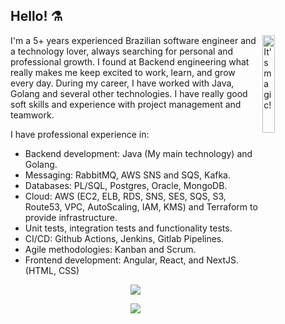 ## Hello! ⚗

<img align="right" width="20%" src="https://images-wixmp-ed30a86b8c4ca887773594c2.wixmp.com/f/97fe5319-f536-4893-b37f-119aa227c773/dbvyp79-57f6bf09-931a-4c35-9aac-6fce8aec228e.gif?token=eyJ0eXAiOiJKV1QiLCJhbGciOiJIUzI1NiJ9.eyJzdWIiOiJ1cm46YXBwOiIsImlzcyI6InVybjphcHA6Iiwib2JqIjpbW3sicGF0aCI6IlwvZlwvOTdmZTUzMTktZjUzNi00ODkzLWIzN2YtMTE5YWEyMjdjNzczXC9kYnZ5cDc5LTU3ZjZiZjA5LTkzMWEtNGMzNS05YWFjLTZmY2U4YWVjMjI4ZS5naWYifV1dLCJhdWQiOlsidXJuOnNlcnZpY2U6ZmlsZS5kb3dubG9hZCJdfQ.2vmP6WVFQHCgpo5KY_DwKPhS3exQap8S7tLfeXLy2rQ" alt="It's magic!" />

I'm a 5+ years experienced Brazilian software engineer and a technology lover, always searching for personal and professional growth. I found at Backend engineering what really makes me keep excited to work, learn, and grow every day. During my career, I have worked with Java, Golang and several other technologies. I have really good soft skills and experience with project management and teamwork.

I have professional experience in:
- Backend development: Java (My main technology) and Golang.
- Messaging: RabbitMQ, AWS SNS and SQS, Kafka.
- Databases: PL/SQL, Postgres, Oracle, MongoDB.
- Cloud: AWS (EC2, ELB, RDS, SNS, SES, SQS, S3, Route53, VPC, AutoScaling, IAM, KMS) and Terraform to provide infrastructure.
- Unit tests, integration tests and functionality tests.
- CI/CD: Github Actions, Jenkins, Gitlab Pipelines.
- Agile methodologies: Kanban and Scrum.
- Frontend development: Angular, React, and NextJS. (HTML, CSS)

<p align="center">
  <a href="https://www.linkedin.com/in/leonardo-boz-caitano/">
     <img src="https://img.shields.io/badge/Monise%20Volinger-0077B5?style=flat&logo=linkedin&logoColor=white" />
  </a>
</p>

<p align="center">
  <a href="#">
      <img src="https://komarev.com/ghpvc/?username=LeonardoBozCaitano&color=blue&style=flat&label=Views" />
   </a>
</p>
